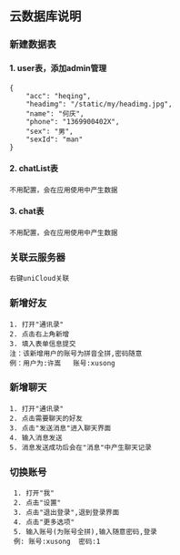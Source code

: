 ## 云数据库说明

###  新建数据表
#### 1. user表，添加admin管理
    {
        "acc": "heqing",
        "headimg": "/static/my/headimg.jpg",
        "name": "何庆",
        "phone": "1369900402X",
        "sex": "男",
        "sexId": "man"
    }

#### 2. chatList表
    不用配置，会在应用使用中产生数据

#### 3. chat表
    不用配置，会在应用使用中产生数据

### 关联云服务器
    右键uniCloud关联

### 新增好友
    1. 打开"通讯录"
    2. 点击右上角新增
    3. 填入表单信息提交
    注：该新增用户的账号为拼音全拼,密码随意
    例：用户为:许嵩   账号:xusong
  
### 新增聊天
    1. 打开"通讯录"
    2. 点击需要聊天的好友
    3. 点击"发送消息"进入聊天界面
    4. 输入消息发送
    5. 消息发送成功后会在"消息"中产生聊天记录

### 切换账号
     1. 打开"我"
     2. 点击"设置"
     3. 点击"退出登录",退到登录界面
     4. 点击"更多选项"
     5. 输入账号(为账号全拼),输入随意密码,登录
     例: 账号:xusong  密码:1